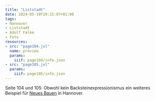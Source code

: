 ```yaml
---
title: "Liststadt"
date: 2024-05-19T19:15:07+01:00
tags:
- Hannover
- Liststadt
- Adolf Falke
- Foto
resources:
- src: "page104.jxl"
  name: preview
  params:
    iiif: page104/info.json
- src: "page105.jxl"
  params:
    iiif: page105/info.json
---
```


Seite 104 und 105: Obwohl kein Backsteinexpressionismus ein weiteres Beispiel für [Neues Bauen](https://de.wikipedia.org/wiki/Neues_Bauen) in Hannover.
